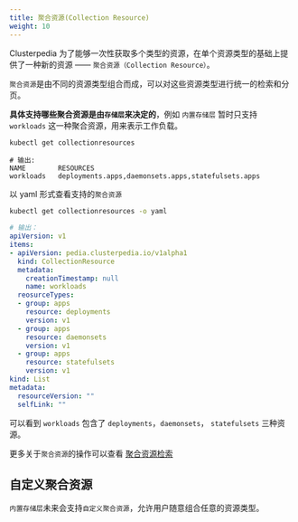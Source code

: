 ```yaml
---
title: 聚合资源(Collection Resource)
weight: 10
---
```


Clusterpedia 为了能够一次性获取多个类型的资源，在单个资源类型的基础上提供了一种新的资源 —— `聚合资源（Collection Resource）`。

`聚合资源`是由不同的资源类型组合而成，可以对这些资源类型进行统一的检索和分页。

**具体支持哪些聚合资源是由`存储层`来决定的**，例如 `内置存储层` 暂时只支持 `workloads` 这一种聚合资源，用来表示工作负载。
```bash
kubectl get collectionresources
```
```
# 输出:
NAME        RESOURCES
workloads   deployments.apps,daemonsets.apps,statefulsets.apps
```

以 yaml 形式查看支持的`聚合资源`
```bash
kubectl get collectionresources -o yaml
```
```yaml
# 输出：
apiVersion: v1
items:
- apiVersion: pedia.clusterpedia.io/v1alpha1
  kind: CollectionResource
  metadata:
    creationTimestamp: null
    name: workloads
  reosurceTypes:
  - group: apps
    resource: deployments
    version: v1
  - group: apps
    resource: daemonsets
    version: v1
  - group: apps
    resource: statefulsets
    version: v1
kind: List
metadata:
  resourceVersion: ""
  selfLink: ""
```
可以看到 `workloads` 包含了 `deployments`，`daemonsets`， `statefulsets` 三种资源。

更多关于`聚合资源`的操作可以查看 [聚合资源检索](../../usage/search/searching-collection-resource)

## 自定义聚合资源
`内置存储层`未来会支持`自定义聚合资源`，允许用户随意组合任意的资源类型。
